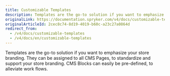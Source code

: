 ```yaml
---
title: Customizable Templates
description: Templates are the go-to solution if you want to emphasize your store branding.
originalLink: https://documentation.spryker.com/v4/docs/customizable-templates
originalArticleId: 2cec8c74-8d19-4019-b60c-a23c27a0864d
redirect_from:
  - /v4/docs/customizable-templates
  - /v4/docs/en/customizable-templates
---
```


Templates are the go-to solution if you want to emphasize your store branding. They can be assigned to all CMS Pages, to standardize and support your store branding. CMS Blocks can easily be pre-defined, to alleviate work flows.
